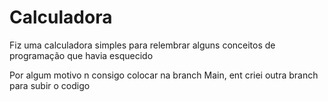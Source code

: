 # Calculadora
Fiz uma calculadora simples para relembrar alguns conceitos de programação que havia esquecido

Por algum motivo n consigo colocar na branch Main, ent criei outra branch para subir o codigo
